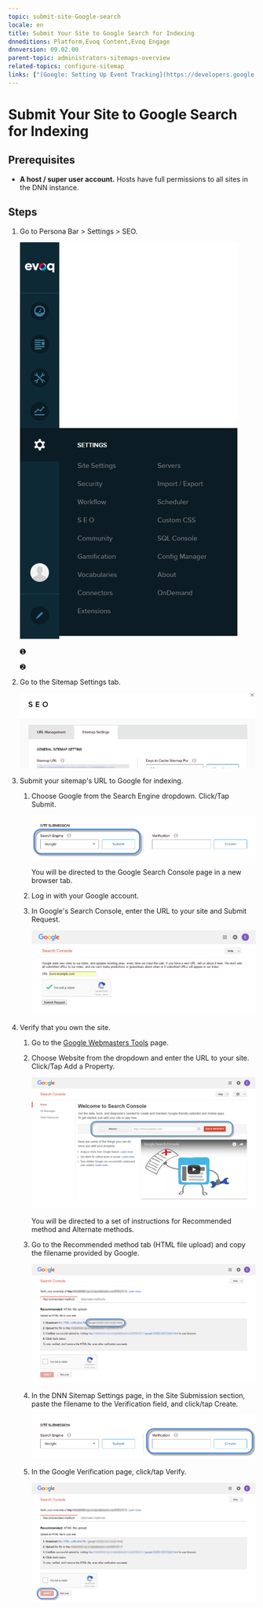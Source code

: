 ```yaml
---
topic: submit-site-Google-search
locale: en
title: Submit Your Site to Google Search for Indexing
dnneditions: Platform,Evoq Content,Evoq Engage
dnnversion: 09.02.00
parent-topic: administrators-sitemaps-overview
related-topics: configure-sitemap
links: ["[Google: Setting Up Event Tracking](https://developers.google.com/analytics/devguides/collection/gajs/eventTrackerGuide?csw=1)"]
---
```


# Submit Your Site to Google Search for Indexing

## Prerequisites

*   **A host / super user account.** Hosts have full permissions to all sites in the DNN instance.

## Steps

1.  Go to Persona Bar \> Settings \> SEO.
    
    ![Persona Bar > Settings > SEO](/images/scr-pbar-host-Settings-E91.png)
    
    ➊
    
    ➋
    
2.  Go to the Sitemap Settings tab.
    
      
    
    ![SEO Sitemap settings](/images/scr-SEO-SiteMapSettings-TitleGeneral-E90.png)
    
      
    
3.  Submit your sitemap's URL to Google for indexing.
    1.  Choose Google from the Search Engine dropdown. Click/Tap Submit.
        
          
        
        ![Site Submission > Search Engine](/images/scr-SEO-SiteMapSettings-Submission-SearchEngine-E90.png)
        
          
        
        You will be directed to the Google Search Console page in a new browser tab.
        
    2.  Log in with your Google account.
    3.  In Google's Search Console, enter the URL to your site and Submit Request.
        
          
        
        ![Site URL Submission](/images/scr-GoogleSearchConsoleSubmitURL-small.png)
        
          
        
4.  Verify that you own the site.
    1.  Go to the [Google Webmasters Tools](https://www.google.com/webmasters/tools/home) page.
    2.  Choose Website from the dropdown and enter the URL to your site. Click/Tap Add a Property.
        
          
        
        ![Site URL Submission](/images/scr-GoogleSearchConsoleSubmitURL-big.png)
        
          
        
        You will be directed to a set of instructions for Recommended method and Alternate methods.
        
    3.  Go to the Recommended method tab (HTML file upload) and copy the filename provided by Google.
        
          
        
        ![Site URL Submission](/images/scr-GoogleSearchConsole-VerificationFile.png)
        
          
        
    4.  In the DNN Sitemap Settings page, in the Site Submission section, paste the filename to the Verification field, and click/tap Create.
        
          
        
        ![Site Submission > Verification](/images/scr-SEO-SiteMapSettings-Submission-Verification-E90.png)
        
          
        
    5.  In the Google Verification page, click/tap Verify.
        
          
        
        ![Site URL Submission](/images/scr-GoogleSearchConsole-Verify.png)